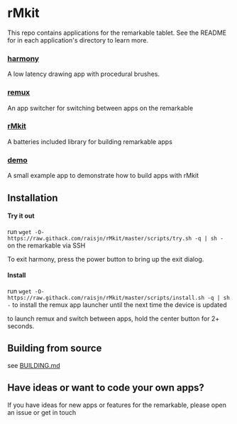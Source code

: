 # rMkit

This repo contains applications for the remarkable tablet. See the README for
in each application's directory to learn more.

### [harmony](src/harmony)

A low latency drawing app with procedural brushes.

### [remux](src/remux)

An app switcher for switching between apps on the remarkable

### [rMkit](src/rmkit)

A batteries included library for building remarkable apps

### [demo](src/demo)

A small example app to demonstrate how to build apps with rMkit

## Installation

#### Try it out

run `wget -O- https://raw.githack.com/raisjn/rMkit/master/scripts/try.sh -q | sh -` on the remarkable via SSH

To exit harmony, press the power button to bring up the exit dialog.

#### Install

run `wget -O- https://raw.githack.com/raisjn/rMkit/master/scripts/install.sh -q | sh -` to install the remux app launcher until the next time the device is updated

to launch remux and switch between apps, hold the center button for 2+ seconds.

## Building from source

see [BUILDING.md](docs/BUILDING.md)

## Have ideas or want to code your own apps?

If you have ideas for new apps or features for the remarkable, please open an issue
or get in touch
